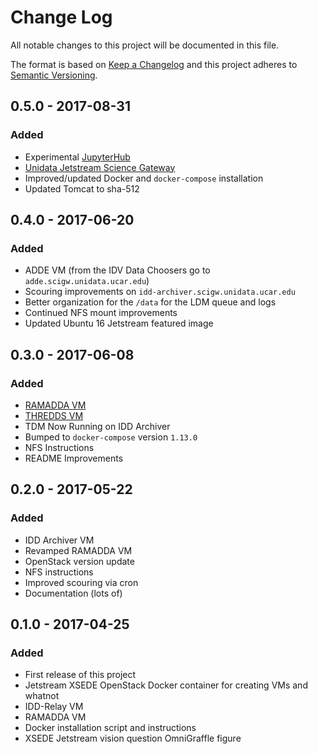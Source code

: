 # Change Log
All notable changes to this project will be documented in this file.

The format is based on [Keep a Changelog](http://keepachangelog.com/) and this project adheres to [Semantic Versioning](http://semver.org/).

## 0.5.0 - 2017-08-31
### Added
- Experimental [JupyterHub](https://jupyter-jetstream.unidata.ucar.edu/)
- [Unidata Jetstream Science Gateway](http://jetstream.unidata.ucar.edu)
- Improved/updated Docker and `docker-compose` installation 
- Updated Tomcat to sha-512

## 0.4.0 - 2017-06-20
### Added
- ADDE VM (from the IDV Data Choosers go to `adde.scigw.unidata.ucar.edu`)
- Scouring improvements on `idd-archiver.scigw.unidata.ucar.edu`
- Better organization for the `/data` for the LDM queue and logs
- Continued NFS mount improvements
- Updated Ubuntu 16 Jetstream featured image

## 0.3.0 - 2017-06-08
### Added
- [RAMADDA VM](https://ramadda.scigw.unidata.ucar.edu/repository)
- [THREDDS VM](https://tds.scigw.unidata.ucar.edu/thredds/catalog.html)
- TDM Now Running on IDD Archiver
- Bumped to `docker-compose` version `1.13.0`
- NFS Instructions
- README Improvements

## 0.2.0 - 2017-05-22
### Added
- IDD Archiver VM
- Revamped RAMADDA VM
- OpenStack version update
- NFS instructions
- Improved scouring via cron
- Documentation (lots of)

## 0.1.0 - 2017-04-25
### Added
- First release of this project
- Jetstream XSEDE OpenStack Docker container for creating VMs and whatnot
- IDD-Relay VM
- RAMADDA VM
- Docker installation script and instructions
- XSEDE Jetstream vision question OmniGraffle figure

[Unreleased]: https://github.com/Unidata/science-gateway/compare/v0.5.0...HEAD
[0.5.0]: https://github.com/Unidata/science-gateway/compare/v0.4.0...v0.5.0
[0.4.0]: https://github.com/Unidata/science-gateway/compare/v0.3.0...v0.4.0
[0.3.0]: https://github.com/Unidata/science-gateway/compare/v0.2.0...v0.3.0
[0.2.0]: https://github.com/Unidata/science-gateway/compare/v0.1.0...v0.2.0
